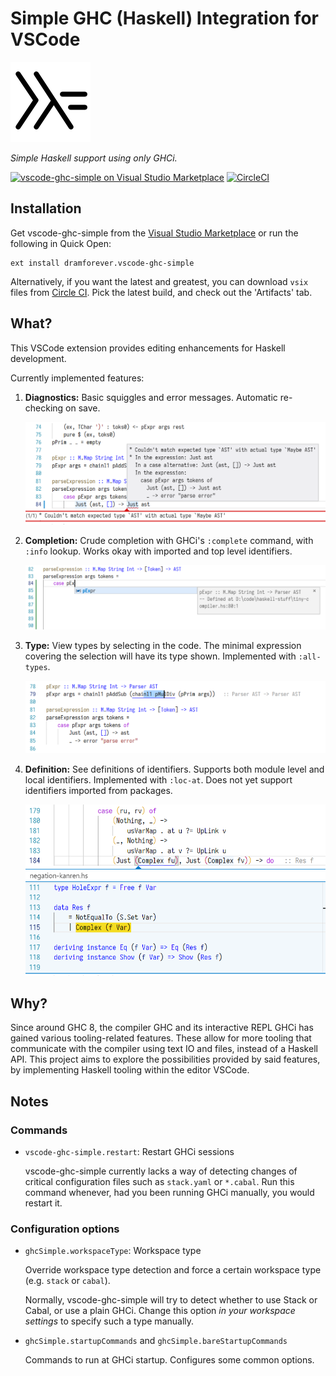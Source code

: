 # Simple GHC (Haskell) Integration for VSCode

![Icon](images/vgs-icon.png)

*Simple Haskell support using only GHCi.*

[![vscode-ghc-simple on Visual Studio Marketplace](https://img.shields.io/vscode-marketplace/v/dramforever.vscode-ghc-simple.svg)](https://marketplace.visualstudio.com/items?itemName=dramforever.vscode-ghc-simple) [![CircleCI](https://circleci.com/gh/dramforever/vscode-ghc-simple.png?style=shield)](https://circleci.com/gh/dramforever/vscode-ghc-simple)

## Installation

Get vscode-ghc-simple from the [Visual Studio Marketplace](https://marketplace.visualstudio.com/items?itemName=dramforever.vscode-ghc-simple) or run the following in Quick Open:

```plain
ext install dramforever.vscode-ghc-simple
```

Alternatively, if you want the latest and greatest, you can download `vsix` files from [Circle CI](https://circleci.com/gh/dramforever/vscode-ghc-simple). Pick the latest build, and check out the 'Artifacts' tab.

## What?

This VSCode extension provides editing enhancements for  Haskell development.

Currently implemented features:

1. **Diagnostics:** Basic squiggles and error messages. Automatic re-checking on save.

    ![Squiggle demo screenshot](https://github.com/dramforever/dram.cf/raw/master/repo/vscode-ghc-simple/squiggle.png)

2. **Completion:** Crude completion with GHCi's `:complete` command, with `:info` lookup. Works okay with imported and top level identifiers.

    ![Completion demo screenshot](https://github.com/dramforever/dram.cf/raw/master/repo/vscode-ghc-simple/completion-info.PNG)

3. **Type:** View types by selecting in the code. The minimal expression covering the selection will have its type shown. Implemented with `:all-types`.

    ![Range type demo screenshot](https://github.com/dramforever/dram.cf/raw/master/repo/vscode-ghc-simple/range-type.png)

4. **Definition:** See definitions of identifiers. Supports both module level and local identifiers. Implemented with `:loc-at`. Does not yet support identifiers imported from packages.

    ![Definition demo screenshot](https://github.com/dramforever/dram.cf/raw/master/repo/vscode-ghc-simple/definition.png)


## Why?

Since around GHC 8, the compiler GHC and its interactive REPL GHCi has gained various tooling-related features. These allow for more tooling that communicate with the compiler using text IO and files, instead of a Haskell API. This project aims to explore the possibilities provided by said features, by implementing Haskell tooling within the editor VSCode.

## Notes

### Commands

- `vscode-ghc-simple.restart`: Restart GHCi sessions

    vscode-ghc-simple currently lacks a way of detecting changes of critical configuration files such as `stack.yaml` or `*.cabal`. Run this command whenever, had you been running GHCi manually, you would restart it.

### Configuration options

- `ghcSimple.workspaceType`: Workspace type

    Override workspace type detection and force a certain workspace type (e.g. `stack` or `cabal`).

    Normally, vscode-ghc-simple will try to detect whether to use Stack or Cabal, or use a plain GHCi. Change this option *in your workspace settings* to specify such a type manually.

- `ghcSimple.startupCommands` and `ghcSimple.bareStartupCommands`

    Commands to run at GHCi startup. Configures some common options.